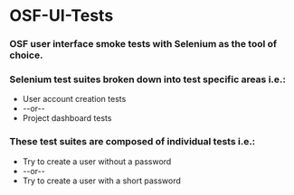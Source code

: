 OSF-UI-Tests
============

### OSF user interface smoke tests with Selenium as the tool of choice.

### Selenium test suites broken down into test specific areas i.e.:
* User account creation tests 
* --or--
* Project dashboard tests
    
### These test suites are composed of individual tests i.e.:
* Try to create a user without a password
* --or--
* Try to create a user with a short password
